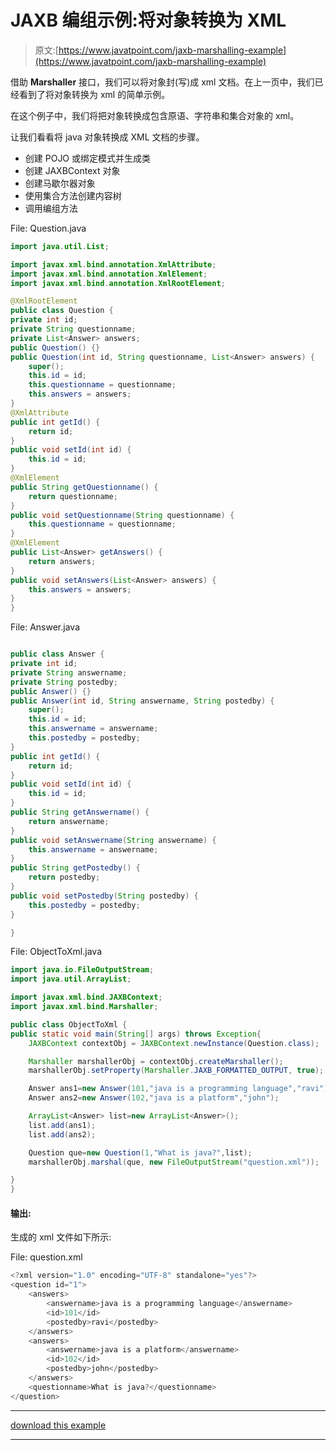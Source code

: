 # JAXB 编组示例:将对象转换为 XML

> 原文:[https://www.javatpoint.com/jaxb-marshalling-example](https://www.javatpoint.com/jaxb-marshalling-example)

借助 **Marshaller** 接口，我们可以将对象封(写)成 xml 文档。在上一页中，我们已经看到了将对象转换为 xml 的简单示例。

在这个例子中，我们将把对象转换成包含原语、字符串和集合对象的 xml。

让我们看看将 java 对象转换成 XML 文档的步骤。

*   创建 POJO 或绑定模式并生成类
*   创建 JAXBContext 对象
*   创建马歇尔器对象
*   使用集合方法创建内容树
*   调用编组方法

File: Question.java

```java
import java.util.List;

import javax.xml.bind.annotation.XmlAttribute;
import javax.xml.bind.annotation.XmlElement;
import javax.xml.bind.annotation.XmlRootElement;

@XmlRootElement
public class Question {
private int id;
private String questionname;
private List<Answer> answers;
public Question() {}
public Question(int id, String questionname, List<Answer> answers) {
	super();
	this.id = id;
	this.questionname = questionname;
	this.answers = answers;
}
@XmlAttribute
public int getId() {
	return id;
}
public void setId(int id) {
	this.id = id;
}
@XmlElement
public String getQuestionname() {
	return questionname;
}
public void setQuestionname(String questionname) {
	this.questionname = questionname;
}
@XmlElement
public List<Answer> getAnswers() {
	return answers;
}
public void setAnswers(List<Answer> answers) {
	this.answers = answers;
}
}

```

File: Answer.java

```java

public class Answer {
private int id;
private String answername;
private String postedby;
public Answer() {}
public Answer(int id, String answername, String postedby) {
	super();
	this.id = id;
	this.answername = answername;
	this.postedby = postedby;
}
public int getId() {
	return id;
}
public void setId(int id) {
	this.id = id;
}
public String getAnswername() {
	return answername;
}
public void setAnswername(String answername) {
	this.answername = answername;
}
public String getPostedby() {
	return postedby;
}
public void setPostedby(String postedby) {
	this.postedby = postedby;
}

}

```

File: ObjectToXml.java

```java
import java.io.FileOutputStream;
import java.util.ArrayList;

import javax.xml.bind.JAXBContext;
import javax.xml.bind.Marshaller;

public class ObjectToXml {
public static void main(String[] args) throws Exception{
	JAXBContext contextObj = JAXBContext.newInstance(Question.class);

    Marshaller marshallerObj = contextObj.createMarshaller();
    marshallerObj.setProperty(Marshaller.JAXB_FORMATTED_OUTPUT, true);

    Answer ans1=new Answer(101,"java is a programming language","ravi");
    Answer ans2=new Answer(102,"java is a platform","john");

    ArrayList<Answer> list=new ArrayList<Answer>();
    list.add(ans1);
    list.add(ans2);

    Question que=new Question(1,"What is java?",list);
    marshallerObj.marshal(que, new FileOutputStream("question.xml"));

}
}

```

#### 输出:

生成的 xml 文件如下所示:

File: question.xml

```java
<?xml version="1.0" encoding="UTF-8" standalone="yes"?>
<question id="1">
    <answers>
        <answername>java is a programming language</answername>
        <id>101</id>
        <postedby>ravi</postedby>
    </answers>
    <answers>
        <answername>java is a platform</answername>
        <id>102</id>
        <postedby>john</postedby>
    </answers>
    <questionname>What is java?</questionname>
</question>

```

* * *

[download this example](src/jaxb/jaxbmarshal3.zip)

* * *